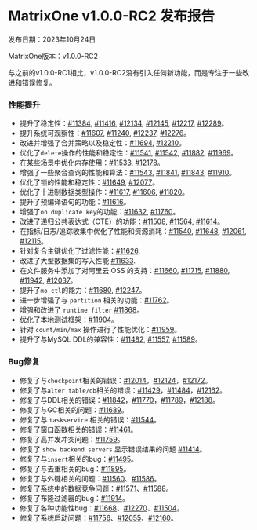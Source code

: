 # **MatrixOne v1.0.0-RC2 发布报告**

发布日期：2023年10月24日

MatrixOne版本：v1.0.0-RC2

与之前的v1.0.0-RC1相比，v1.0.0-RC2没有引入任何新功能，而是专注于一些改进和错误修复。

### 性能提升

*   提升了稳定性：[#11384](https://github.com/matrixorigin/matrixone/issues/11384), [#11416](https://github.com/matrixorigin/matrixone/issues/11416), [#12134](https://github.com/matrixorigin/matrixone/pull/12134), [#12145](https://github.com/matrixorigin/matrixone/pull/12145), [#12217](https://github.com/matrixorigin/matrixone/pull/12217), [#12289](https://github.com/matrixorigin/matrixone/pull/12289)。
*   提升系统可观察性：[#11607](https://github.com/matrixorigin/matrixone/pull/11607), [#11240](https://github.com/matrixorigin/matrixone/pull/11240), [#12237](https://github.com/matrixorigin/matrixone/pull/12237), [#12276](https://github.com/matrixorigin/matrixone/pull/12276)。
*   改进并增强了合并策略以及稳定性：[#11694](https://github.com/matrixorigin/matrixone/pull/11694), [#12210](https://github.com/matrixorigin/matrixone/pull/12210)。
*   优化了`delete`操作的性能和稳定性：[#11541](https://github.com/matrixorigin/matrixone/pull/11541), [#11542](https://github.com/matrixorigin/matrixone/pull/11542), [#11882](https://github.com/matrixorigin/matrixone/pull/11882), [#11969](https://github.com/matrixorigin/matrixone/pull/11969)。
*   在某些场景中优化内存使用：[#11533](https://github.com/matrixorigin/matrixone/pull/11533), [#12178](https://github.com/matrixorigin/matrixone/pull/12178)。
*   增强了一些聚合查询的性能和算法：[#11543](https://github.com/matrixorigin/matrixone/pull/11543), [#11841](https://github.com/matrixorigin/matrixone/pull/11841), [#11843](https://github.com/matrixorigin/matrixone/pull/11843), [#11910](https://github.com/matrixorigin/matrixone/pull/11910)。
*   优化了锁的性能和稳定性：[#11649](https://github.com/matrixorigin/matrixone/pull/11649), [#12077](https://github.com/matrixorigin/matrixone/pull/12077)。
*   优化了十进制数据类型操作：[#11617](https://github.com/matrixorigin/matrixone/pull/11617), [#11606](https://github.com/matrixorigin/matrixone/pull/11606), [#11820](https://github.com/matrixorigin/matrixone/pull/11820)。
*   提升了预编译语句的功能：[#11616](https://github.com/matrixorigin/matrixone/pull/11616)。
*   增强了`on duplicate key`的功能：[#11632](https://github.com/matrixorigin/matrixone/pull/11632), [#11760](https://github.com/matrixorigin/matrixone/pull/11760)。
*   改进了递归公共表达式（CTE）的功能：[#11508](https://github.com/matrixorigin/matrixone/pull/11508), [#11564](https://github.com/matrixorigin/matrixone/pull/11564), [#11614](https://github.com/matrixorigin/matrixone/pull/11614)。
*   在指标/日志/追踪收集中优化了性能和资源消耗：[#11540](https://github.com/matrixorigin/matrixone/pull/11540), [#11648](https://github.com/matrixorigin/matrixone/pull/11648), [#12061](https://github.com/matrixorigin/matrixone/pull/12061), [#12115](https://github.com/matrixorigin/matrixone/pull/12115)。
*   针对复合主键优化了过滤性能：[#11626](https://github.com/matrixorigin/matrixone/pull/11626).
*   改进了大型数据集的写入性能 [#11633](https://github.com/matrixorigin/matrixone/pull/11633).
*   在文件服务中添加了对阿里云 OSS 的支持：[#11660](https://github.com/matrixorigin/matrixone/pull/11660), [#11715](https://github.com/matrixorigin/matrixone/pull/11715), [#11880](https://github.com/matrixorigin/matrixone/pull/11880), [#11942](https://github.com/matrixorigin/matrixone/pull/11942), [#12037](https://github.com/matrixorigin/matrixone/pull/12037)。
*   提升了`mo_ctl`的能力：[#11680](https://github.com/matrixorigin/matrixone/pull/11680), [#12247](https://github.com/matrixorigin/matrixone/pull/12247)。
*   进一步增强了与 `partition` 相关的功能：[#11762](https://github.com/matrixorigin/matrixone/pull/11762)。
*   增强和改进了 `runtime filter` [#11868](https://github.com/matrixorigin/matrixone/pull/11868)。
*   优化了本地测试框架：[#11904](https://github.com/matrixorigin/matrixone/pull/11904)。
*   针对 `count/min/max` 操作进行了性能优化：[#11959](https://github.com/matrixorigin/matrixone/pull/11959)。
*   提升了与MySQL DDL的兼容性：[#11482](https://github.com/matrixorigin/matrixone/pull/11482), [#11557](https://github.com/matrixorigin/matrixone/pull/11557), [#11589](https://github.com/matrixorigin/matrixone/pull/11589)。

### Bug修复
*   修复了与`checkpoint`相关的错误：[#12014](https://github.com/matrixorigin/matrixone/pull/12014)，[#12124](https://github.com/matrixorigin/matrixone/pull/12124)，[#12172](https://github.com/matrixorigin/matrixone/pull/12172)。
*   修复了与`alter table/db`相关的错误：[#11429](https://github.com/matrixorigin/matrixone/pull/11429)，[#11484](https://github.com/matrixorigin/matrixone/pull/11484)，[#12162](https://github.com/matrixorigin/matrixone/pull/12162)。
*   修复了与DDL相关的错误：[#11842](https://github.com/matrixorigin/matrixone/pull/11842)，[#11770](https://github.com/matrixorigin/matrixone/pull/11770)，[#11789](https://github.com/matrixorigin/matrixone/pull/11789)，[#12188](https://github.com/matrixorigin/matrixone/pull/12188)。
*   修复了与GC相关的问题：[#11689](https://github.com/matrixorigin/matrixone/pull/11689)。
*   修复了与 `taskservice` 相关的错误：[#11544](https://github.com/matrixorigin/matrixone/pull/11544)。
*   修复了窗口函数相关的错误：[#11461](https://github.com/matrixorigin/matrixone/pull/11461)。
*   修复了高并发冲突问题：[#11759](https://github.com/matrixorigin/matrixone/pull/11759)。
*   修复了 `show backend servers` 显示错误结果的问题 [#11414](https://github.com/matrixorigin/matrixone/pull/11414)。
*   修复了与`insert`相关的bug：[#11495](https://github.com/matrixorigin/matrixone/pull/11495)。
*   修复了与去重相关的bug：[#11895](https://github.com/matrixorigin/matrixone/pull/11895)。
*   修复了与外键相关的问题：[#11560](https://github.com/matrixorigin/matrixone/pull/11560)、[#11586](https://github.com/matrixorigin/matrixone/pull/11586)。
*   修复了系统中的数据竞争问题：[#11571](https://github.com/matrixorigin/matrixone/pull/11571)、[#11588](https://github.com/matrixorigin/matrixone/pull/11588)。
*   修复了布隆过滤器的bug：[#11914](https://github.com/matrixorigin/matrixone/pull/11914)。
*   修复了各种功能性bug：[#11668](https://github.com/matrixorigin/matrixone/pull/11668)、[#12270](https://github.com/matrixorigin/matrixone/pull/12270)、[#11504](https://github.com/matrixorigin/matrixone/pull/11504)。
*   修复了系统启动问题：[#11756](https://github.com/matrixorigin/matrixone/pull/11756)、[#12055](https://github.com/matrixorigin/matrixone/pull/12055)、[#12160](https://github.com/matrixorigin/matrixone/pull/12160)。

